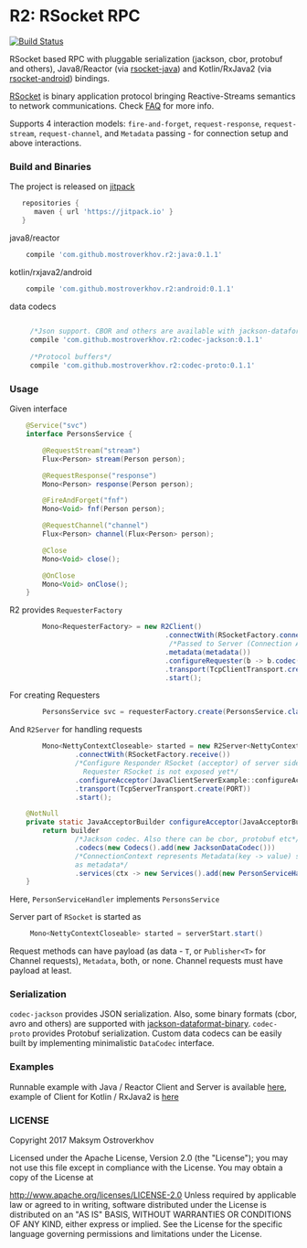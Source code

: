 # R2: RSocket RPC
[![Build Status](https://travis-ci.org/mostroverkhov/r2.svg?branch=master)](https://travis-ci.org/mostroverkhov/r2)  

RSocket based RPC with pluggable serialization (jackson, cbor, protobuf and others), 
Java8/Reactor (via [rsocket-java](https://github.com/rsocket/rsocket-java)) and Kotlin/RxJava2 (via [rsocket-android](https://github.com/rsocket/rsocket-android)) bindings.

[RSocket](http://rsocket.io/) is binary application protocol bringing Reactive-Streams semantics
to network communications. Check [FAQ](https://github.com/rsocket/rsocket/blob/master/FAQ.md) for more info.

Supports 4 interaction models: `fire-and-forget`, `request-response`, `request-stream`, `request-channel`,
and `Metadata` passing - for connection setup and above interactions.  

### Build and Binaries

The project is released on [jitpack](https://jitpack.io/#mostroverkhov/r2)
```groovy
   repositories {
      maven { url 'https://jitpack.io' }
   }
```

java8/reactor
```groovy
    compile 'com.github.mostroverkhov.r2:java:0.1.1'
```

kotlin/rxjava2/android
```groovy
    compile 'com.github.mostroverkhov.r2:android:0.1.1'
```

data codecs
```groovy
        
     /*Json support. CBOR and others are available with jackson-dataformat-binary*/ 
     compile 'com.github.mostroverkhov.r2:codec-jackson:0.1.1'
        
     /*Protocol buffers*/
     compile 'com.github.mostroverkhov.r2:codec-proto:0.1.1'
```

### Usage

Given interface

```java
    @Service("svc")
    interface PersonsService {

        @RequestStream("stream")
        Flux<Person> stream(Person person);

        @RequestResponse("response")
        Mono<Person> response(Person person);

        @FireAndForget("fnf")
        Mono<Void> fnf(Person person);

        @RequestChannel("channel")
        Flux<Person> channel(Flux<Person> person);

        @Close
        Mono<Void> close();

        @OnClose
        Mono<Void> onClose();
    }
```

R2 provides `RequesterFactory`
```java
        Mono<RequesterFactory> = new R2Client()
                                      .connectWith(RSocketFactory.connect())
                                       /*Passed to Server (Connection Acceptor) as ConnectionContext*/
                                      .metadata(metadata())
                                      .configureRequester(b -> b.codec(new JacksonDataCodec()))
                                      .transport(TcpClientTransport.create(PORT))
                                      .start();
```

For creating Requesters
```java
        PersonsService svc = requesterFactory.create(PersonsService.class);
```

And `R2Server` for handling requests
```java
        Mono<NettyContextCloseable> started = new R2Server<NettyContextCloseable>()
                .connectWith(RSocketFactory.receive())
                /*Configure Responder RSocket (acceptor) of server side of Connection.
                  Requester RSocket is not exposed yet*/
                .configureAcceptor(JavaClientServerExample::configureAcceptor)
                .transport(TcpServerTransport.create(PORT))
                .start();

    @NotNull
    private static JavaAcceptorBuilder configureAcceptor(JavaAcceptorBuilder builder) {
        return builder
                /*Jackson codec. Also there can be cbor, protobuf etc*/
                .codecs(new Codecs().add(new JacksonDataCodec()))
                /*ConnectionContext represents Metadata(key -> value) set by Client (Connection initiator)
                as metadata*/
                .services(ctx -> new Services().add(new PersonServiceHandler()));
    }

```

Here, `PersonServiceHandler` implements `PersonsService`

Server part of `RSocket` is started as
```java
     Mono<NettyContextCloseable> started = serverStart.start()
```

Request methods can have payload (as data - `T`, or `Publisher<T>` for Channel requests), `Metadata`, both, or none. Channel requests must have payload at least.

### Serialization

`codec-jackson` provides JSON serialization. Also, some binary formats (cbor, avro and others) are supported with [jackson-dataformat-binary](https://github.com/FasterXML/jackson-dataformats-binary). `codec-proto` provides Protobuf serialization. Custom data codecs can be easily built by implementing minimalistic `DataCodec` interface.

### Examples

Runnable example with Java / Reactor Client and Server is available [here](https://github.com/mostroverkhov/r2/blob/master/java/src/test/java/com/github/mostroverkhov/r2/java/JavaClientServerExample.java), example of Client for Kotlin / RxJava2 is [here](https://github.com/mostroverkhov/r2/blob/master/android/src/test/java/com/github/mostroverkhov/r2/android/AndroidClientExample.kt)

### LICENSE

Copyright 2017 Maksym Ostroverkhov

Licensed under the Apache License, Version 2.0 (the "License"); you may not use this file except in compliance with the License. You may obtain a copy of the License at

   http://www.apache.org/licenses/LICENSE-2.0
Unless required by applicable law or agreed to in writing, software distributed under the License is distributed on an "AS IS" BASIS, WITHOUT WARRANTIES OR CONDITIONS OF ANY KIND, either express or implied. See the License for the specific language governing permissions and limitations under the License.
